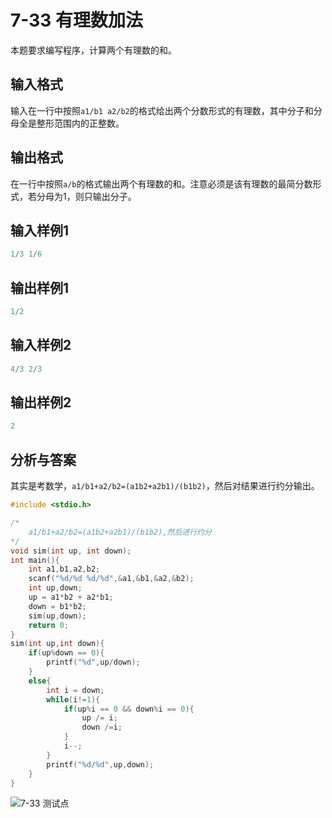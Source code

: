 # 7-33 有理数加法

本题要求编写程序，计算两个有理数的和。

## 输入格式

输入在一行中按照`a1/b1 a2/b2`的格式给出两个分数形式的有理数，其中分子和分母全是整形范围内的正整数。

## 输出格式

在一行中按照`a/b`的格式输出两个有理数的和。注意必须是该有理数的最简分数形式，若分母为1，则只输出分子。

## 输入样例1

```c
1/3 1/6
```

## 输出样例1

```c
1/2
```

## 输入样例2

```c
4/3 2/3
```

## 输出样例2

```c
2
```

## 分析与答案

其实是考数学，`a1/b1+a2/b2=(a1b2+a2b1)/(b1b2)`，然后对结果进行约分输出。

```c
#include <stdio.h>

/*
    a1/b1+a2/b2=(a1b2+a2b1)/(b1b2),然后进行约分
*/
void sim(int up, int down);
int main(){
    int a1,b1,a2,b2;
    scanf("%d/%d %d/%d",&a1,&b1,&a2,&b2);
    int up,down;
    up = a1*b2 + a2*b1;
    down = b1*b2;
    sim(up,down);
    return 0;
}
sim(int up,int down){
    if(up%down == 0){
        printf("%d",up/down);
    }
    else{
        int i = down;
        while(i!=1){
            if(up%i == 0 && down%i == 0){
                up /= i;
                down /=i;
            }
            i--;
        }
        printf("%d/%d",up,down);
    }
}
```

![7-33 测试点](https://picb.waku.icu/picb/2024/05/14/202405141506968.png)